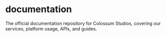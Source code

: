 # documentation
The official documentation repository for Colossum Studios, covering our services, platform usage, APIs, and guides.

